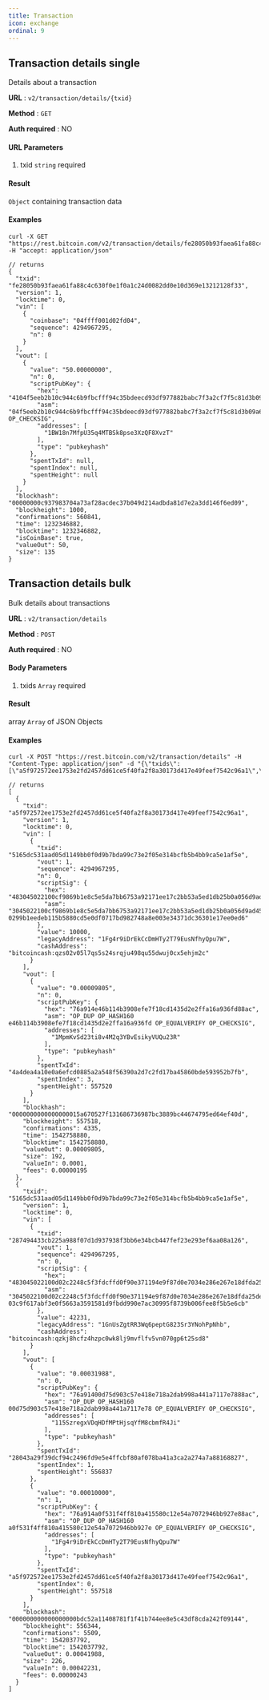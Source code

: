 ```yaml
---
title: Transaction
icon: exchange
ordinal: 9
---
```


## Transaction details single

Details about a transaction

**URL** : `v2/transaction/details/{txid}`

**Method** : `GET`

**Auth required** : NO

#### URL Parameters

1.  txid `string` required

#### Result

`Object` containing transaction data

#### Examples

    curl -X GET "https://rest.bitcoin.com/v2/transaction/details/fe28050b93faea61fa88c4c630f0e1f0a1c24d0082dd0e10d369e13212128f33" -H "accept: application/json"

    // returns
    {
      "txid": "fe28050b93faea61fa88c4c630f0e1f0a1c24d0082dd0e10d369e13212128f33",
      "version": 1,
      "locktime": 0,
      "vin": [
        {
          "coinbase": "04ffff001d02fd04",
          "sequence": 4294967295,
          "n": 0
        }
      ],
      "vout": [
        {
          "value": "50.00000000",
          "n": 0,
          "scriptPubKey": {
            "hex": "4104f5eeb2b10c944c6b9fbcfff94c35bdeecd93df977882babc7f3a2cf7f5c81d3b09a68db7f0e04f21de5d4230e75e6dbe7ad16eefe0d4325a62067dc6f369446aac",
            "asm": "04f5eeb2b10c944c6b9fbcfff94c35bdeecd93df977882babc7f3a2cf7f5c81d3b09a68db7f0e04f21de5d4230e75e6dbe7ad16eefe0d4325a62067dc6f369446a OP_CHECKSIG",
            "addresses": [
              "1BW18n7MfpU35q4MTBSk8pse3XzQF8XvzT"
            ],
            "type": "pubkeyhash"
          },
          "spentTxId": null,
          "spentIndex": null,
          "spentHeight": null
        }
      ],
      "blockhash": "00000000c937983704a73af28acdec37b049d214adbda81d7e2a3dd146f6ed09",
      "blockheight": 1000,
      "confirmations": 560841,
      "time": 1232346882,
      "blocktime": 1232346882,
      "isCoinBase": true,
      "valueOut": 50,
      "size": 135
    }

## Transaction details bulk

Bulk details about transactions

**URL** : `v2/transaction/details`

**Method** : `POST`

**Auth required** : NO

#### Body Parameters

1.  txids `Array` required

#### Result

array `Array` of JSON Objects

#### Examples

    curl -X POST "https://rest.bitcoin.com/v2/transaction/details" -H "Content-Type: application/json" -d "{\"txids\":[\"a5f972572ee1753e2fd2457dd61ce5f40fa2f8a30173d417e49feef7542c96a1\",\"5165dc531aad05d1149bb0f0d9b7bda99c73e2f05e314bcfb5b4bb9ca5e1af5e\"]}"

    // returns
    [
      {
        "txid": "a5f972572ee1753e2fd2457dd61ce5f40fa2f8a30173d417e49feef7542c96a1",
        "version": 1,
        "locktime": 0,
        "vin": [
          {
            "txid": "5165dc531aad05d1149bb0f0d9b7bda99c73e2f05e314bcfb5b4bb9ca5e1af5e",
            "vout": 1,
            "sequence": 4294967295,
            "n": 0,
            "scriptSig": {
              "hex": "483045022100cf9869b1e8c5e5da7bb6753a92171ee17c2bb53a5ed1db25b0a056d9ad459e4e022067c47af184c110cf832fa2f86ce1eebf363eb72293cc450f7ae3d82aad9da22c41210299b1eedeb115b5880cd5e0df0717bd982748a8e003e34371dc36301e17ee0ed6",
              "asm": "3045022100cf9869b1e8c5e5da7bb6753a92171ee17c2bb53a5ed1db25b0a056d9ad459e4e022067c47af184c110cf832fa2f86ce1eebf363eb72293cc450f7ae3d82aad9da22c[ALL|FORKID] 0299b1eedeb115b5880cd5e0df0717bd982748a8e003e34371dc36301e17ee0ed6"
            },
            "value": 10000,
            "legacyAddress": "1Fg4r9iDrEkCcDmHTy2T79EusNfhyQpu7W",
            "cashAddress": "bitcoincash:qzs02v05l7qs5s24srqju498qu55dwuj0cx5ehjm2c"
          }
        ],
        "vout": [
          {
            "value": "0.00009805",
            "n": 0,
            "scriptPubKey": {
              "hex": "76a914e46b114b3908efe7f18cd1435d2e2ffa16a936fd88ac",
              "asm": "OP_DUP OP_HASH160 e46b114b3908efe7f18cd1435d2e2ffa16a936fd OP_EQUALVERIFY OP_CHECKSIG",
              "addresses": [
                "1MpmKvSd23ti8v4M2q3YBvEsikyVUQu23R"
              ],
              "type": "pubkeyhash"
            },
            "spentTxId": "4a4dea4a10e0a6efcd0885a2a548f56390a2d7c2fd17ba45860bde593952b7fb",
            "spentIndex": 3,
            "spentHeight": 557520
          }
        ],
        "blockhash": "0000000000000000015a670527f131686736987bc3889bc44674795ed64ef40d",
        "blockheight": 557518,
        "confirmations": 4335,
        "time": 1542758880,
        "blocktime": 1542758880,
        "valueOut": 0.00009805,
        "size": 192,
        "valueIn": 0.0001,
        "fees": 0.00000195
      },
      {
        "txid": "5165dc531aad05d1149bb0f0d9b7bda99c73e2f05e314bcfb5b4bb9ca5e1af5e",
        "version": 1,
        "locktime": 0,
        "vin": [
          {
            "txid": "287494433cb225a988f07d1d937938f3bb6e34bcb447fef23e293ef6aa08a126",
            "vout": 1,
            "sequence": 4294967295,
            "n": 0,
            "scriptSig": {
              "hex": "483045022100d02c2248c5f3fdcffd0f90e371194e9f87d0e7034e286e267e18dfda25de123f022074cdb79a2224ae471a996ddb0d524d3470ea18f3a5d13031c1be249ae54843f1412103c9f617abf3e0f5663a3591581d9fbdd990e7ac30995f8739b006fee8f5b5e6cb",
              "asm": "3045022100d02c2248c5f3fdcffd0f90e371194e9f87d0e7034e286e267e18dfda25de123f022074cdb79a2224ae471a996ddb0d524d3470ea18f3a5d13031c1be249ae54843f1[ALL|FORKID] 03c9f617abf3e0f5663a3591581d9fbdd990e7ac30995f8739b006fee8f5b5e6cb"
            },
            "value": 42231,
            "legacyAddress": "1GnUsZgtRR3Wq6peptG823Sr3YNohPpNhb",
            "cashAddress": "bitcoincash:qzkj8hcfz4hzpc0wk8lj9mvflfv5vn070gp6t25sd8"
          }
        ],
        "vout": [
          {
            "value": "0.00031988",
            "n": 0,
            "scriptPubKey": {
              "hex": "76a91400d75d903c57e418e718a2dab998a441a7117e7888ac",
              "asm": "OP_DUP OP_HASH160 00d75d903c57e418e718a2dab998a441a7117e78 OP_EQUALVERIFY OP_CHECKSIG",
              "addresses": [
                "115SzregxVDqHDfMPtHjsqYfM8cbmfR4Ji"
              ],
              "type": "pubkeyhash"
            },
            "spentTxId": "28043a29f39dcf94c2496fd9e5e4ffcbf80af078ba41a3ca2a274a7a88168827",
            "spentIndex": 1,
            "spentHeight": 556837
          },
          {
            "value": "0.00010000",
            "n": 1,
            "scriptPubKey": {
              "hex": "76a914a0f531f4ff810a415580c12e54a7072946bb927e88ac",
              "asm": "OP_DUP OP_HASH160 a0f531f4ff810a415580c12e54a7072946bb927e OP_EQUALVERIFY OP_CHECKSIG",
              "addresses": [
                "1Fg4r9iDrEkCcDmHTy2T79EusNfhyQpu7W"
              ],
              "type": "pubkeyhash"
            },
            "spentTxId": "a5f972572ee1753e2fd2457dd61ce5f40fa2f8a30173d417e49feef7542c96a1",
            "spentIndex": 0,
            "spentHeight": 557518
          }
        ],
        "blockhash": "000000000000000000bdc52a11408781f1f41b744ee8e5c43df8cda242f09144",
        "blockheight": 556344,
        "confirmations": 5509,
        "time": 1542037792,
        "blocktime": 1542037792,
        "valueOut": 0.00041988,
        "size": 226,
        "valueIn": 0.00042231,
        "fees": 0.00000243
      }
    ]
